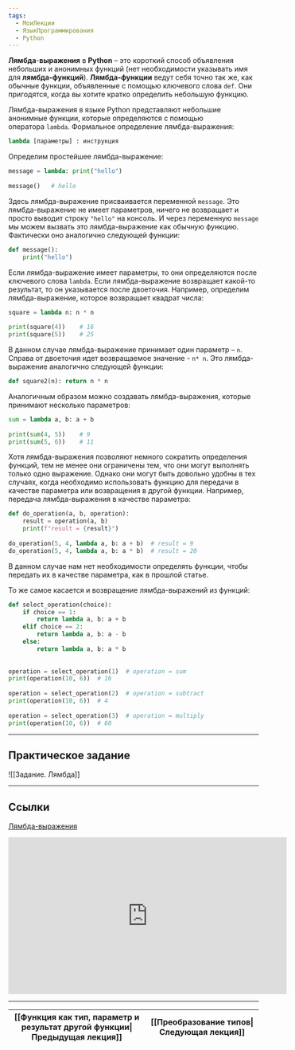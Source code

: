 ```yaml
---
tags:
  - МоиЛекции
  - ЯзыкПрограммирования
  - Python
---
```

**Лямбда**-**выражения** в **Python** – это короткий способ объявления небольших и анонимных функций (нет необходимости указывать имя для **лямбда-функций**). **Лямбда-функции** ведут себя точно так же, как обычные функции, объявленные с помощью ключевого слова `def`. Они пригодятся, когда вы хотите кратко определить небольшую функцию.

Лямбда-выражения в языке Python представляют небольшие анонимные функции, которые определяются с помощью оператора `lambda`. Формальное определение лямбда-выражения:

```python
lambda [параметры] : инструкция
```

Определим простейшее лямбда-выражение:

```python
message = lambda: print("hello")
 
message()   # hello
```

Здесь лямбда-выражение присваивается переменной `message`. Это лямбда-выражение не имеет параметров, ничего не возвращает и просто выводит строку `"hello"` на консоль. И через переменную `message` мы можем вызвать это лямбда-выражение как обычную функцию. Фактически оно аналогично следующей функции:

```python
def message(): 
    print("hello")
```

Если лямбда-выражение имеет параметры, то они определяются после ключевого слова `lambda`. Если лямбда-выражение возвращает какой-то результат, то он указывается после двоеточия. Например, определим лямбда-выражение, которое возвращает квадрат числа:

```python
square = lambda n: n * n
 
print(square(4))    # 16
print(square(5))    # 25
```

В данном случае лямбда-выражение принимает один параметр – `n`. Справа от двоеточия идет возвращаемое значение - `n* n`. Это лямбда-выражение аналогично следующей функции:

```python
def square2(n): return n * n
```

Аналогичным образом можно создавать лямбда-выражения, которые принимают несколько параметров:

```python
sum = lambda a, b: a + b
 
print(sum(4, 5))    # 9
print(sum(5, 6))    # 11
```

Хотя лямбда-выражения позволяют немного сократить определения функций, тем не менее они ограничены тем, что они могут выполнять только одно выражение. Однако они могут быть довольно удобны в тех случаях, когда необходимо использовать функцию для передачи в качестве параметра или возвращения в другой функции. Например, передача лямбда-выражения в качестве параметра:

```python
def do_operation(a, b, operation):
    result = operation(a, b)
    print(f"result = {result}")
 
do_operation(5, 4, lambda a, b: a + b)  # result = 9
do_operation(5, 4, lambda a, b: a * b)  # result = 20
```

В данном случае нам нет необходимости определять функции, чтобы передать их в качестве параметра, как в прошлой статье.

То же самое касается и возвращение лямбда-выражений из функций:

```python
def select_operation(choice):
    if choice == 1:
        return lambda a, b: a + b
    elif choice == 2:
        return lambda a, b: a - b
    else:
        return lambda a, b: a * b
 
 
operation = select_operation(1)  # operation = sum
print(operation(10, 6))  # 16
 
operation = select_operation(2)  # operation = subtract
print(operation(10, 6))  # 4
 
operation = select_operation(3)  # operation = multiply
print(operation(10, 6))  # 60
```

---
## Практическое задание 

![[Задание. Лямбда]]

---
## Ссылки

[Лямбда-выражения](https://metanit.com/python/tutorial/2.18.php)

<iframe width="560" height="315" src="https://www.youtube.com/embed/PESQ755dHGg?si=UKH7ZtC3SaUN7Ne5" title="YouTube video player" frameborder="0" allow="accelerometer; autoplay; clipboard-write; encrypted-media; gyroscope; picture-in-picture; web-share" referrerpolicy="strict-origin-when-cross-origin" allowfullscreen></iframe>

---

| [[Функция как тип, параметр и результат другой функции\|Предыдущая лекция]] | [[Преобразование типов\|Следующая лекция]] |
| --------------------------------------------------------------------------- | ------------------------------------------ |

